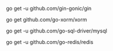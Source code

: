 go get -u github.com/gin-gonic/gin

go get github.com/go-xorm/xorm

go get -u github.com/go-sql-driver/mysql

go get -u github.com/go-redis/redis